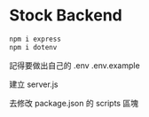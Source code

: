 # Stock Backend

```bash
npm i express
npm i dotenv
```

記得要做出自己的 .env .env.example

建立 server.js

去修改 package.json 的 scripts 區塊

```

```
